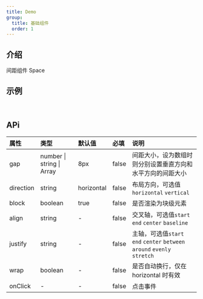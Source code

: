 ```yaml
---
title: Demo
group:
  title: 基础组件
  order: 1
---
```


## 介绍

间距组件 Space
​

## 示例

<!-- 可以通过code加载示例代码，dumi会帮我们做解析 -->

<code src="./demo/base.tsx"></code>

​

## APi

<!-- 会生成api表格 -->

| 属性      | 类型                              | 默认值     | 必填  | 说明                                                                     |
| :-------- | :-------------------------------- | :--------- | :---- | :----------------------------------------------------------------------- |
| gap       | number &#124; string &#124; Array | 8px        | false | 间距大小，设为数组时则分别设置垂直方向和水平方向的间距大小               |
| direction | string                            | horizontal | false | 布局方向，可选值`horizontal` `vertical`                                  |
| block     | boolean                           | true       | false | 是否渲染为块级元素                                                       |
| align     | string                            | -          | false | 交叉轴，可选值`start` `end` `center` `baseline`                          |
| justify   | string                            | -          | false | 主轴，可选值`start` `end` `center` `between` `around` `evenly` `stretch` |
| wrap      | boolean                           | -          | false | 是否自动换行，仅在 horizontal 时有效                                     |
| onClick   | -                                 | -          | false | 点击事件                                                                 |
